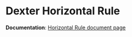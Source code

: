 # Dexter Horizontal Rule

**Documentation**:
[Horizontal Rule document page](https://dexter-author.lab02.corp.adobe.com/content/dexter/us/en/developer-documentation/components/horizontal-rule.html?wcmmode=disabled)
